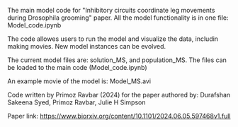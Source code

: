 The main model code for "Inhibitory circuits coordinate leg movements during Drosophila grooming" paper.
All the model functionality is in one file: Model_code.ipynb 

The code allowes users to run the model and visualize the data, includin making movies.
New model instances can be evolved.

The current model files are: solution_MS, and population_MS. The files can be loaded to the main code (Model_code.ipynb)

An example movie of the model is: Model_MS.avi

Code written by Primoz Ravbar (2024) for the paper authored by: Durafshan Sakeena Syed, Primoz Ravbar, Julie H Simpson

Paper link: https://www.biorxiv.org/content/10.1101/2024.06.05.597468v1.full

